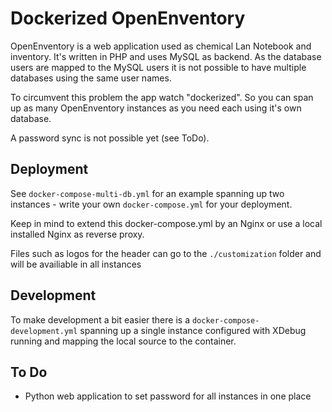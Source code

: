 Dockerized OpenEnventory
========================

OpenEnventory is a web application used as chemical Lan Notebook and inventory. It's
written in PHP and uses MySQL as backend. As the database users are mapped to the MySQL users
it is not possible to have multiple databases using the same user names.

To circumvent this problem the app watch "dockerized". So you can span up as many OpenEnventory instances
as you need each using it's own database.

A password sync is not possible yet (see ToDo).

Deployment
----------
See `docker-compose-multi-db.yml` for an example spanning up two instances - write your own `docker-compose.yml` for your deployment. 

Keep in mind to extend this docker-compose.yml by an Nginx or use a local installed Nginx 
as reverse proxy.

Files such as logos for the header can go to the `./customization` folder and will be availiable in 
all instances

Development
-----------
To make development a bit easier there is a `docker-compose-development.yml` spanning up a
single instance configured with XDebug running and mapping the local source to the 
container.

To Do
-----
- Python web application to set password for all instances in one place 
